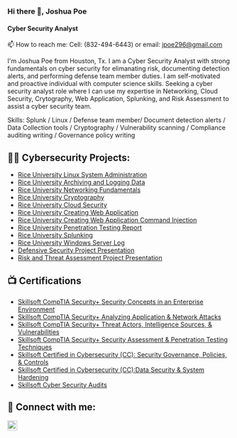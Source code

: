 ### Hi there 👋, Joshua Poe 
#### Cyber Security Analyst
📫 How to reach me: Cell: (832-494-6443) or email: jpoe296@gmail.com

I'm Joshua Poe from Houston, Tx. I am a Cyber Security Analyst with strong fundamentals on cyber security for elimanating risk, documenting detection alerts, and performing defense team member duties. I am self-motivated and proactive individual with computer science skills. Seeking a cyber security analyst role where I can use my  expertise in Networking, Cloud Security, Crytography, Web Application, Splunking, and Risk Assessment to assist a cyber security team.

Skills: Splunk / Linux / Defense team member/ Document detection alerts / Data Collection tools / Cryptography / Vulnerability scanning / Compliance auditing writing / Governance policy writing 
<h2>👨‍💻 Cybersecurity Projects:</h2>

  - [Rice University Linux System Administration](https://docs.google.com/document/d/1A5hjVEdRQOWkVlwlwIj-kmGhouJhYDPUIiwnbFpk1QU/edit#heading=h.q9jfs4nt6f59)
  - [Rice University Archiving and Logging Data](https://docs.google.com/document/d/1fzaQJGtPDUk6SXoAj3iOGdgDQQWZgjzxkMbkxkMOeqU/edit)
  - [Rice University Networking Fundamentals](https://docs.google.com/document/d/1wWSt1D54N3PncUl45cJsfQuLWIopodGGbE4Kf3s4K3Y/edit#heading=h.iy92r6pjnc62)
  - [Rice University Cryptography](https://docs.google.com/document/d/1tZ2z_ElwrHsGUWXTuY0wGYb353j3ZVH5cVqHeEjqCI4/edit)
  - [Rice University Cloud Security](https://drive.google.com/file/d/1wp77MEvuHF_i8xCbv3ZR0_y5qhS0cXXy/view)
  - [Rice University Creating Web Application](https://docs.google.com/document/d/1wrtPC88-hbLl69sWLp8VHLU-G3JA2BnQuWtfyxjPdaw/edit)
  - [Rice University Creating Web Application Command Injection](https://onedrive.live.com/edit?id=EB4EFCEAA289F594!361&resid=EB4EFCEAA289F594!361&ithint=file%2Cdocx&redeem=aHR0cHM6Ly8xZHJ2Lm1zL3cvcyFBcFQxaWFMcV9FN3JnbW1DVTZ1d1dmYXVNZl93P2U9SXhTQWZE&migratedtospo=true&wdo=2&cid=eb4efceaa289f594)
  - [Rice University Penetration Testing Report](https://docs.google.com/document/d/1C4GZ0WJxOrdqyIJd8tU3IFf9BnJ9GOAwQA3ghM22Wjs/edit)
  - [Rice University Splunking](https://docs.google.com/document/d/127X03eByHfl3sT_0FzrjEPIMclwXi-8B1b6YHxcmSoc/edit)
  - [Rice University Windows Server Log](https://docs.google.com/document/d/18AaNRMRYTJ2KxC86ld1tTYhtDtIGMN9JU3lF0jrUv1Q/edit)
  - [Defensive Security Project Presentation](https://docs.google.com/presentation/d/1zLndIzRfHYzCuGQKfumW4HMOyzgTUjk4usmI5C6K_CI/edit#slide=id.g630a814dc5_0_53)
  - [Risk and Threat Assessment Project Presentation](https://docs.google.com/presentation/d/1SMNUkA-6yB_r9KTDyBddXPmTExxvefOC0YfES1--hGA/edit#slide=id.p)

<h2>📺 Certifications</h2>

- [Skillsoft CompTIA Security+ Security Concepts in an Enterprise Environment](https://skillsoft.digitalbadges.skillsoft.com/1bf3302f-7642-4695-978b-e09ddfadabb7#gs.8pg7gy)
- [Skillsoft CompTIA Security+ Analyzing Application & Network Attacks](https://skillsoft.digitalbadges.skillsoft.com/b72f139e-a542-48a9-b609-aa1dca243094#gs.8pgc37)
- [Skillsoft CompTIA Security+ Threat Actors, Intelligence Sources, & Vulnerabilities](https://skillsoft.digitalbadges.skillsoft.com/22504f0c-9f08-49b0-9fcf-8d648bfbbf79#gs.8pggt1)
- [Skillsoft CompTIA Security+ Security Assessment & Penetration Testing Techniques](https://skillsoft.digitalbadges.skillsoft.com/80e7b2d5-3833-4a73-ac90-7c6ef3cdf876#gs.8pgjbm)
- [Skillsoft Certified in Cybersecurity (CC): Security Governance, Policies, & Controls](https://skillsoft.digitalbadges.skillsoft.com/1ed3b743-0176-4977-a477-93ee7b296d40#gs.8pgl79)
- [Skillsoft Certified in Cybersecurity (CC):Data Security & System Hardening](https://skillsoft.digitalbadges.skillsoft.com/0201364b-c323-4431-81a1-755bc2cee05a#gs.8pgnin)
- [Skillsoft Cyber Security Audits](https://skillsoft.digitalbadges.skillsoft.com/472c949a-2853-4a4a-b408-134d839ef81e#gs.8pgp8g)

<h2> 🤳 Connect with me:</h2>

 [<img align="left" alt="JoshPoe1 | LinkedIn" width="22px" src="https://cdn.jsdelivr.net/npm/simple-icons@v3/icons/linkedin.svg" />][linkedin]
 

[linkedin]: https://linkedin.com/in/joshualpoe

 






